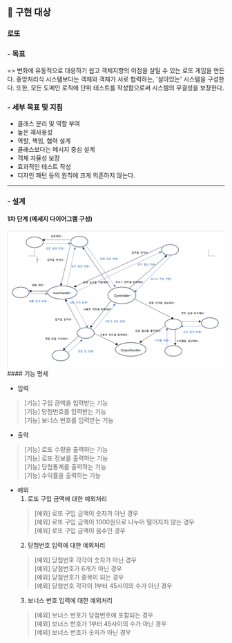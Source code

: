## 📝 구현 대상

### 로또
### - 목표
=> 변화에 유동적으로 대응하기 쉽고 객체지향의 이점을 살릴 수 있는 로또 게임을 만든다.
중앙처리식 시스템보다는 객체와 객체가 서로 협력하는, '살아있는' 시스템을 구성한다. 또한, 모든 도메인 로직에 단위 테스트를 작성함으로써 시스템의 무결성을 보장한다.

### - 세부 목표 및 지침
- 클래스 분리 및 역할 부여
- 높은 재사용성
- 역할, 책임, 협력 설계
- 클래스보다는 메시지 중심 설계
- 객체 자율성 보장
- 효과적인 테스트 작성
- 디자인 패턴 등의 원칙에 크게 의존하지 않는다.
---
### - 설계
#### 1차 단계 (메세지 다이어그램 구성)
<img src="image/lotto.drawio.png">
#### 기능 명세

- 입력
> [기능] 구입 금액을 입력받는 기능<br>
> [기능] 당첨번호를 입력받는 기능<br>
> [기능] 보너스 번호를 입력받는 기능<br>

- 출력
> [기능] 로또 수량을 출력하는 기능<br>
> [기능] 로또 정보를 출력하는 기능<br>
> [기능] 당첨통계를 출력하는 기능<br>
> [기능] 수익률을 출력하는 기능<br>

- 예외
  1. 로또 구입 금액에 대한 예외처리
    > [예외] 로또 구입 금액이 숫자가 아닌 경우<br>
    [예외] 로또 구입 금액이 1000원으로 나누어 떨어지지 않는 경우<br>
    [예외] 로또 구입 금액이 음수인 경우<br>
  2. 당첨번호 입력에 대한 예외처리
    > [예외] 당첨번호 각각이 숫자가 아닌 경우<br>
  > [예외] 당첨번호가 6개가 아닌 경우<br>
  > [예외] 당첨번호가 중복이 되는 경우<br>
  > [예외] 당첨번호 각각이 1부터 45사이의 수가 아닌 경우<br>
  3. 보너스 번호 입력에 대한 예외처리
    >[예외] 보너스 번호가 당첨번호에 포함되는 경우<br>
  > [예외] 보너스 번호가 1부터 45사이의 수가 아닌 경우<br>
  > [예외] 보너스 번호가 숫자가 아닌 경우